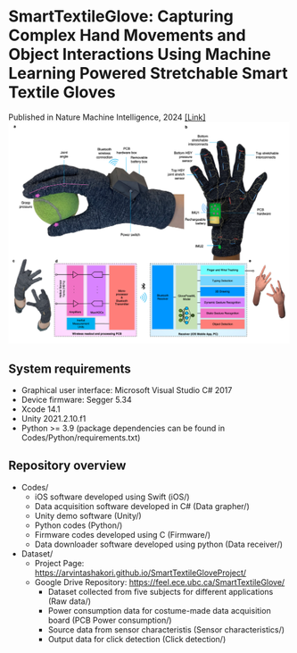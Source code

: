 # SmartTextileGlove: Capturing Complex Hand Movements and Object Interactions Using Machine Learning Powered Stretchable Smart Textile Gloves

Published in Nature Machine Intelligence, 2024 [[Link]](https://www.nature.com/articles/s42256-023-00780-9)
![](smartglove.png)

## System requirements
- Graphical user interface: Microsoft Visual Studio C# 2017
- Device firmware: Segger 5.34
- Xcode 14.1
- Unity 2021.2.10.f1
- Python >= 3.9 (package dependencies can be found in Codes/Python/requirements.txt)
## Repository overview
- Codes/
  - iOS software developed using Swift (iOS/)
  - Data acquisition software developed in C# (Data grapher/)
  - Unity demo software (Unity/)
  - Python codes (Python/)
  - Firmware codes developed using C (Firmware/)
  - Data downloader software developed using python (Data receiver/)
- Dataset/
  - Project Page: https://arvintashakori.github.io/SmartTextileGloveProject/
  - Google Drive Repository: https://feel.ece.ubc.ca/SmartTextileGlove/
    - Dataset collected from five subjects for different applications (Raw data/)
    - Power consumption data for costume-made data acquisition board (PCB Power consumption/)
    - Source data from sensor characteristis (Sensor characteristics/)
    - Output data for click detection (Click detection/)
